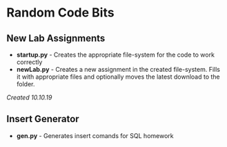 # Random Code Bits

## New Lab Assignments

 - **startup.py** - Creates the appropriate file-system for the code to work correctly
 - **newLab.py** - Creates a new assignment in the created file-system. Fills it with appropriate files and optionally moves the latest download to the folder.

*Created 10.10.19*

## Insert Generator

- **gen.py** - Generates insert comands for SQL homework
